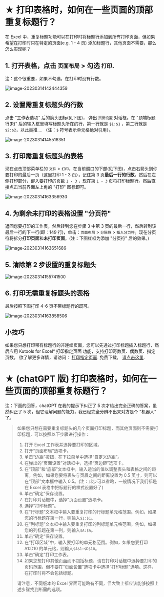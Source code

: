 # ★ 打印表格时，如何在一些页面的顶部重复标题行？

在 Excel 中，重复标题功能可以在打印时将标题行添加到所有打印页面，但如果希望在打印时只在特定的页面(e.g. 1 - 4 页) 添加标题行，其他页面不需要，那么怎么实现呢？ 

## 1. 打开表格，点击 `页面布局` >  勾选 `打印`.
注：这个很重要，如果不勾选，在打印时没有行数。

![image-20230314142444359](readme.assets/image-20230314142444359.png)

## 2. 设置需重复标题头的行数

点击 "工作表选项" 后的箭头图标(见下图)， 弹出 `页面设置` 对话框，在 "顶端标题行(R)" 后的输入框里填写标题头所在的行，第一行就是 `$1:$1` ，第二行就是 `$2:$2`，以此类推.... （注：`$` 符号表示单元格绝对引用）。

![image-20230314145518351](readme.assets/image-20230314145518351.png)

## 3. 打印需重复标题头的表格

现在点击顶部菜单栏的 `文件` > `打印`，在当前窗口的下部(见下图)，点击右箭头到你要打印的最后一页（这里打印 1 - 3 页），记住第 3 页**最后一行的行数**。然后在左侧打印部分，键入要打印的页数 `1 - 3` ，现在第 `1 - 3` 页将打印标题行。然后直接点击当前界面左上角的 "打印" 图标即可。 

![image-20230314163356930](readme.assets/image-20230314163356930.png)

## 4. 为剩余未打印的表格设置 "分页符" 
返回您要打印的工作表，然后转到您在步骤 3 中第 3 页的最后一行，然后转到该最后一行的下一行(即：149 行)，单击：`页面布局`  >  `分隔符` > `插入分页符`。现在分页符将拆分**打印页面**和**未打印页面**。(注：下图红框为添加 "分页符" 后的效果。)

![image-20230314163651686](readme.assets/image-20230314163651686.png)

## 5. 清除第 2 步设置的重复标题头

![image-20230314155741500](readme.assets/image-20230314155741500.png)

## 6. 打印无需重复标题头的表格

最后按照下图打印 4-6 页不带标题行的既可。

![image-20230314163858506](readme.assets/image-20230314163858506.png)



## 小技巧

如果您只想打印带有标题行的非连续页面，您可以先通过打印标题插入标题行，然后应用 Kutools for Excel“ 打印指定页面 功能，支持打印奇数页、偶数页、指定页数。 欲了解更多详情，请访问： [打印指定页面](https://zh-cn.extendoffice.com/product/kutools-for-excel/excel-print-specific-even-odd-pages.html). 免费下载， [请点击这里](https://zh-cn.extendoffice.com/download/kutools-for-excel.html).







# ★ (chatGPT 版) 打印表格时，如何在一些页面的顶部重复标题行？

注：下面的回答，chatGPT 在我的提示下纠正了 5 次才给出完全正确的答案，虽然纠正了 5 次，但它理解问题的能力，我已经完全分辨不出来对方是个 "机器人" 了。

> 如果您只想在需要重复标题头的几个页面打印标题，而其他页面则不需要打印标题，可以按照以下步骤进行操作：
>
> 1. 打开 Excel 工作表并选择要打印的区域。
> 2. 打开“页面布局”选项卡。
> 3. 单击“边距”按钮，在下拉菜单中选择“自定义边距”。
> 4. 在弹出的“页面设置”对话框中，选择“页边距”选项卡。
> 5. 在“顶部”和“底部”文本框中，输入适当的值以调整表头和表格之间的距离。例如，如果您要将表头与页眉之间的距离设置为 0.5 英寸，则可以在“顶部”文本框中输入 0.5。(注：此步可以省略，一般情况下我们都是在 Excel 表格中把标题行的样式设置好了)
> 6. 单击“确定”保存设置。
> 7. 在打印对话框中，选择“页面设置”选项卡。
> 8. 选择“打印标题”。
> 9. 在“行标题”文本框中输入要重复打印的行标题单元格范围。例如，如果您的行标题在第一行，则输入`$1:$1`。
> 10. 在“列标题”文本框中输入要重复打印的列标题单元格范围。例如，如果您的列标题在第一列，则输入`$A:$A`。
> 11. 单击“确定”保存设置。
> 12. 在“打印区域”中，输入要打印的单元格范围。例如，如果您要打印 A1:D10 的单元格，则输入`$A$1:$D$10`。
> 13. 单击“确定”打印工作表。
> 14. 如果您想打印其他页面而不包括标题，请在打印对话框中选择要打印的页码范围，但不要在“页面设置”选项卡中选择“打印标题”选项。这样，在打印时将不会包括标题。
>
> 请注意，不同版本的 Excel 界面可能略有不同，但大致上都应该能够按照上述步骤找到所需的选项。
